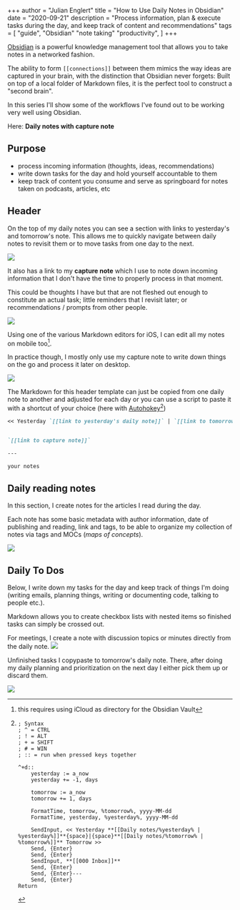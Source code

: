 +++
author = "Julian Englert"
title = "How to Use Daily Notes in Obsidian"
date = "2020-09-21"
description = "Process information, plan & execute tasks during the day, and keep track of content and recommendations"
tags = [
    "guide",
    "Obsidian"
    "note taking"
    "productivity",
]
+++


[Obsidian](https://obsidian.md) is a powerful knowledge management tool that allows you to take notes in a networked fashion. 

The ability to form `[[connections]]` between them mimics the way ideas are captured in your brain, with the distinction that Obsidian never forgets: Built on top of a local folder of Markdown files, it is the perfect tool to construct a "second brain".

In this series I'll show some of the workflows I've found out to be working very well using Obsidian.

Here: **Daily notes with capture note**

<!--more-->


## Purpose
- process incoming information (thoughts, ideas, recommendations)
- write down tasks for the day and hold yourself accountable to them
- keep track of content you consume and serve as springboard for notes taken on podcasts, articles, etc

## Header

On the top of my daily notes you can see a section with links to yesterday's and tomorrow's note. This allows me to quickly navigate between daily notes to revisit them or to move tasks from one day to the next.

![](/obsidian_daily_notes/header_template.png)

It also has a link to my **capture note** which I use to note down incoming information that I don't have the time to properly process in that moment. 

This could be thoughts I have but that are not fleshed out enough to constitute an actual task; little reminders that I revisit later; or recommendations / prompts from other people.  

![](/obsidian_daily_notes/capture_desktop.png)

Using one of the various Markdown editors for iOS, I can edit all my notes on mobile too[^icloud]. 

In practice though, I mostly only use my capture note to write down things on the go and process it later on desktop. 

![](/obsidian_daily_notes/capture_mobile.png)

The Markdown for this header template can just be copied from one daily note to another and adjusted for each day or you can use a script to paste it with a shortcut of your choice (here with [Autohokey](https://autohotkey.com/)[^autohotkey])

```md
<< Yesterday `[[link to yesterday's daily note]]` | `[[link to tomorrows's daily note]]` Tomorrow >>


`[[link to capture note]]`

---

your notes

```

## Daily reading notes

In this section, I create notes for the articles I read during the day. 

Each note has some basic metadata with author information, date of publishing and reading, link and tags, to be able to organize my collection of notes via tags and MOCs (*maps of concepts*).

![](/obsidian_daily_notes/daily_reading_notes.png)

## Daily To Dos

Below, I write down my tasks for the day and keep track of things I'm doing (writing emails, planning things, writing or documenting code, talking to people etc.). 

Markdown allows you to create checkbox lists with nested items so finished tasks can simply be crossed out.

For meetings, I create a note with discussion topics or minutes directly from the daily note.
![](/obsidian_daily_notes/daily_to_dos.png)

Unfinished tasks I copypaste to tomorrow's daily note. There, after doing my daily planning and prioritization on the next day I either pick them up or discard them.  

![](/obsidian_daily_notes/next_day.png)

[^icloud]: this requires using iCloud as directory for the Obsidian Vault 

[^autohotkey]:
	```ahk
	; Syntax
	; ^ = CTRL
	; ! = ALT
	; + = SHIFT
	; # = WIN
	; :: = run when pressed keys together

	^+d::
		yesterday := a_now
		yesterday += -1, days

		tomorrow := a_now
		tomorrow += 1, days

		FormatTime, tomorrow, %tomorrow%, yyyy-MM-dd
		FormatTime, yesterday, %yesterday%, yyyy-MM-dd

		SendInput, << Yesterday **[[Daily notes/%yesterday% | %yesterday%]]**{space}|{space}**[[Daily notes/%tomorrow% | %tomorrow%]]** Tomorrow >> 
		Send, {Enter}
		Send, {Enter}
		SendInput, **[[000 Inbox]]**
		Send, {Enter}
		Send, {Enter}---
		Send, {Enter}
	Return

	```

